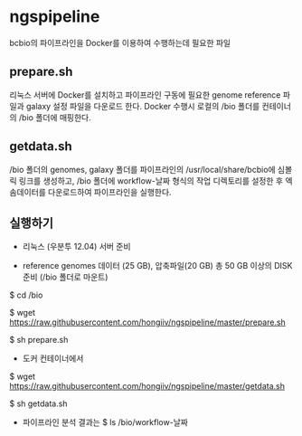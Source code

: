 # ngspipeline

bcbio의 파이프라인을 Docker를 이용하여 수행하는데 필요한 파일

## prepare.sh
리눅스 서버에 Docker를 설치하고 파이프라인 구동에 필요한 genome reference 파일과 galaxy 설정 파일을 다운로드 한다.
Docker 수행시 로컬의 /bio 폴더를 컨테이너의 /bio 폴더에 매핑한다.

## getdata.sh
/bio 폴더의 genomes, galaxy 폴더를 파이프라인의 /usr/local/share/bcbio에 심볼릭 링크를 생성하고, /bio 폴더에 workflow-날짜 형식의 작업 디렉토리를 설정한 후 엑솜데이터를 다운로드하여 파이프라인을 실행한다. 

## 실행하기
* 리눅스 (우분투 12.04) 서버 준비

* reference genomes 데이터 (25 GB), 압축파일(20 GB) 총 50 GB 이상의 DISK 준비 (/bio 폴더로 마운트)

 $ cd /bio

 $ wget https://raw.githubusercontent.com/hongiiv/ngspipeline/master/prepare.sh

 $ sh prepare.sh

* 도커 컨테이너에서

 $ wget https://raw.githubusercontent.com/hongiiv/ngspipeline/master/getdata.sh

 $ sh getdata.sh

* 파이프라인 분석 결과는
 $ ls /bio/workflow-날짜
